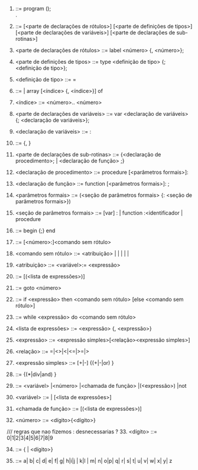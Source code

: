 1. <programa> ::=
program <identificador> (<lista de identificadores>);      
    <bloco>.
2. <bloco> ::=
    [<parte de declarações de rótulos>] 
    [<parte de definições de tipos>]
    [<parte de declarações de variáveis>]
    [<parte de declarações de sub-rotinas>] 
    <comando composto>

3. <parte de declarações de rótulos> ::=
    label <número> {, <número>}; 

4. <parte de definições de tipos> ::=
    type <definição de tipo> {; <definição de tipo>};

5. <definição de tipo> ::=
    <identificador> = <tipo>

6. <tipo> ::=
    <identificador>|
    array [<índice> {, <índice>}] of <tipo>

7. <índice> ::= <número>.. <número>

8. <parte de declarações de variáveis> ::= 
    var <declaração de variáveis>
        {; <declaração de variáveis>};

9. <declaração de variáveis> ::=
    <lista de identificadores> : <tipo>

10. <lista de identificadores> ::=
    <identificador> {, <identificador>} 

11. <parte de declarações de sub-rotinas> ::=
    {<declaração de procedimento>; |
    <declaração de função> ;}

12. <declaração de procedimento> ::=
    procedure <identificador>
        [<parâmetros formais>]: <bloco>

13. <declaração de função> ::=
    function <identificador>
        [<parâmetros formais>]: <identificador> ;
         <bloco>

14. <parâmetros formais> ::=
    (<seção de parâmetros formais> 
    {: <seção de parâmetros formais>})

15. <seção de parâmetros formais> ::=
    [var] <lista de identificadores>:<identificador>
   | function <lista de identificadores>:<identificador
   | procedure <lista de identificadores>

16. <comando composto> ::=
    begin <comando>{;<comando>} end 

17. <comando> ::=
    [<número>:]<comando sem rótulo>

18. <comando sem rótulo> ::=
    <atribuição>
    |<chamada de procedimento>
    |<desvio>
    |<comando composto>
    |<comando condicional>
    |<comando repetitivo>

19. <atribuição> ::=
    <variável>:= <expressão>

20. <chamada de procedimento> ::= 
    <identificador> [(<lista de expressões>)]

21. <desvios> ::= goto <número>

22. <comando condicional> ::=
    if <expressão> then <comando sem rótulo>
        [else <comando sem rótulo>]

23. <comando repetitivo> ::=
    while <expressão> do <comando sem rótulo>

24. <lista de expressões> ::= 
    <expressão> {, <expressão>}

25. <expressão> ::=
    <expressão simples>[<relação><expressão simples>]

26. <relação> ::= =|<>|<|<=|>=|>

27. <expressão simples> ::=
    [+|-] <termo>{(+|-|or) <termo>}

28. <termo> ::=
    <fator> {(*|div|and) <fator>}

29. <fator>::=
    <variável>
    |<número>
    |<chamada de função>
    |(<expressão>)
    |not <fator>

30. <variável> ::=
    <identificador>
    |<identificador> [<lista de expressões>]

31. <chamada de função> ::=
    <identificador> [(<lista de expressões>)]

32. <número> ::=
    <dígito>{<dígito>}



/// regras que nao fizemos : desnecessarias ?
33. <dígito> ::=
    0|1|2|3|4|5|6|7|8|9

34. <identificador> ::= 
    <letra> { <letra> | <dígito>}

35. <letra> ::=
    a| b| c| d| e| f| g| h|i|j | k|l | m| 
    n| o|p| q| r| s| t| u| v| w| x| y| z